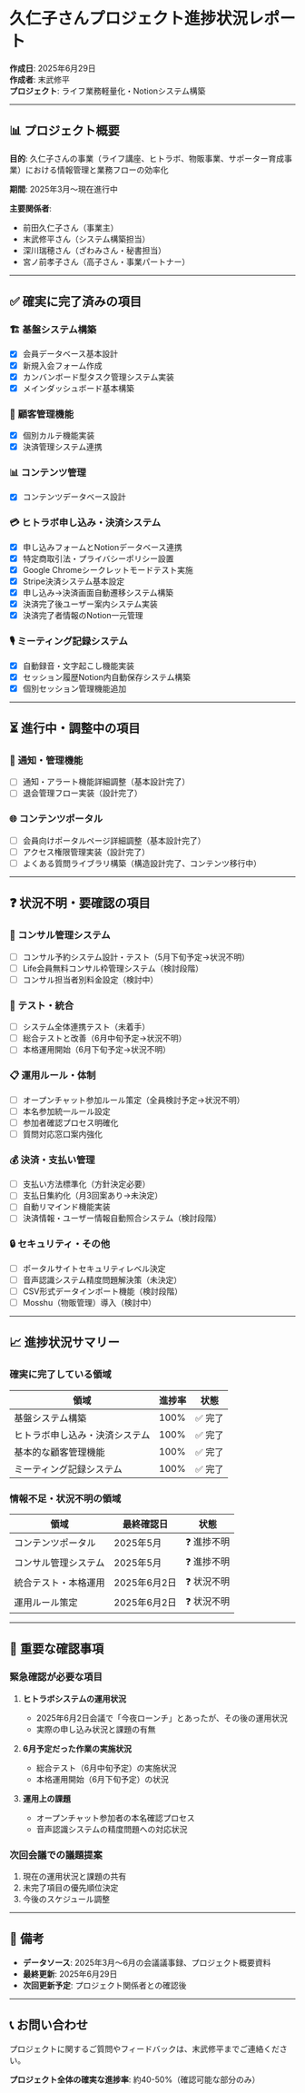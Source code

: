 # 久仁子さんプロジェクト進捗状況レポート

**作成日**: 2025年6月29日  
**作成者**: 末武修平  
**プロジェクト**: ライフ業務軽量化・Notionシステム構築

---

## 📊 プロジェクト概要

**目的**: 久仁子さんの事業（ライフ講座、ヒトラボ、物販事業、サポーター育成事業）における情報管理と業務フローの効率化

**期間**: 2025年3月〜現在進行中

**主要関係者**:
- 前田久仁子さん（事業主）
- 末武修平さん（システム構築担当）
- 深川瑞穂さん（ざわみさん・秘書担当）
- 宮ノ前孝子さん（高子さん・事業パートナー）

---

## ✅ 確実に完了済みの項目

### 🏗️ **基盤システム構築**
- [x] 会員データベース基本設計
- [x] 新規入会フォーム作成
- [x] カンバンボード型タスク管理システム実装
- [x] メインダッシュボード基本構築

### 👥 **顧客管理機能**
- [x] 個別カルテ機能実装
- [x] 決済管理システム連携

### 📊 **コンテンツ管理**
- [x] コンテンツデータベース設計

### 💳 **ヒトラボ申し込み・決済システム**
- [x] 申し込みフォームとNotionデータベース連携
- [x] 特定商取引法・プライバシーポリシー設置
- [x] Google Chromeシークレットモードテスト実施
- [x] Stripe決済システム基本設定
- [x] 申し込み→決済画面自動遷移システム構築
- [x] 決済完了後ユーザー案内システム実装
- [x] 決済完了者情報のNotion一元管理

### 🎙️ **ミーティング記録システム**
- [x] 自動録音・文字起こし機能実装
- [x] セッション履歴Notion内自動保存システム構築
- [x] 個別セッション管理機能追加

---

## ⏳ 進行中・調整中の項目

### 🔔 **通知・管理機能**
- [ ] 通知・アラート機能詳細調整（基本設計完了）
- [ ] 退会管理フロー実装（設計完了）

### 🌐 **コンテンツポータル**
- [ ] 会員向けポータルページ詳細調整（基本設計完了）
- [ ] アクセス権限管理実装（設計完了）
- [ ] よくある質問ライブラリ構築（構造設計完了、コンテンツ移行中）

---

## ❓ 状況不明・要確認の項目

### 💼 **コンサル管理システム**
- [ ] コンサル予約システム設計・テスト（5月下旬予定→状況不明）
- [ ] Life会員無料コンサル枠管理システム（検討段階）
- [ ] コンサル担当者別料金設定（検討中）

### 🧪 **テスト・統合**
- [ ] システム全体連携テスト（未着手）
- [ ] 総合テストと改善（6月中旬予定→状況不明）
- [ ] 本格運用開始（6月下旬予定→状況不明）

### 📋 **運用ルール・体制**
- [ ] オープンチャット参加ルール策定（全員検討予定→状況不明）
- [ ] 本名参加統一ルール設定
- [ ] 参加者確認プロセス明確化
- [ ] 質問対応窓口案内強化

### 💰 **決済・支払い管理**
- [ ] 支払い方法標準化（方針決定必要）
- [ ] 支払日集約化（月3回案あり→未決定）
- [ ] 自動リマインド機能実装
- [ ] 決済情報・ユーザー情報自動照合システム（検討段階）

### 🔒 **セキュリティ・その他**
- [ ] ポータルサイトセキュリティレベル決定
- [ ] 音声認識システム精度問題解決策（未決定）
- [ ] CSV形式データインポート機能（検討段階）
- [ ] Mosshu（物販管理）導入（検討中）

---

## 📈 進捗状況サマリー

### **確実に完了している領域**
| 領域 | 進捗率 | 状態 |
|------|--------|------|
| 基盤システム構築 | 100% | ✅ 完了 |
| ヒトラボ申し込み・決済システム | 100% | ✅ 完了 |
| 基本的な顧客管理機能 | 100% | ✅ 完了 |
| ミーティング記録システム | 100% | ✅ 完了 |

### **情報不足・状況不明の領域**
| 領域 | 最終確認日 | 状態 |
|------|------------|------|
| コンテンツポータル | 2025年5月 | ❓ 進捗不明 |
| コンサル管理システム | 2025年5月 | ❓ 進捗不明 |
| 統合テスト・本格運用 | 2025年6月2日 | ❓ 状況不明 |
| 運用ルール策定 | 2025年6月2日 | ❓ 状況不明 |

---

## 🎯 重要な確認事項

### **緊急確認が必要な項目**
1. **ヒトラボシステムの運用状況**
   - 2025年6月2日会議で「今夜ローンチ」とあったが、その後の運用状況
   - 実際の申し込み状況と課題の有無

2. **6月予定だった作業の実施状況**
   - 総合テスト（6月中旬予定）の実施状況
   - 本格運用開始（6月下旬予定）の状況

3. **運用上の課題**
   - オープンチャット参加者の本名確認プロセス
   - 音声認識システムの精度問題への対応状況

### **次回会議での議題提案**
1. 現在の運用状況と課題の共有
2. 未完了項目の優先順位決定
3. 今後のスケジュール調整

---

## 📝 備考

- **データソース**: 2025年3月〜6月の会議議事録、プロジェクト概要資料
- **最終更新**: 2025年6月29日
- **次回更新予定**: プロジェクト関係者との確認後

---

## 📞 お問い合わせ

プロジェクトに関するご質問やフィードバックは、末武修平までご連絡ください。

**プロジェクト全体の確実な進捗率**: 約40-50%（確認可能な部分のみ） 